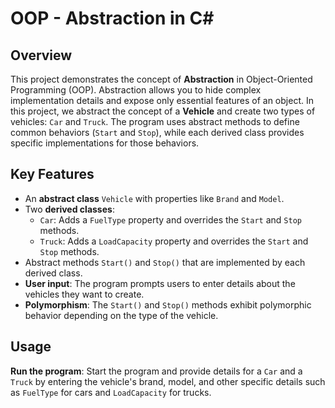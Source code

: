 # OOP - Abstraction in C#

## Overview

This project demonstrates the concept of **Abstraction** in Object-Oriented Programming (OOP). Abstraction allows you to hide complex implementation details and expose only essential features of an object. In this project, we abstract the concept of a **Vehicle** and create two types of vehicles: `Car` and `Truck`. The program uses abstract methods to define common behaviors (`Start` and `Stop`), while each derived class provides specific implementations for those behaviors.

## Key Features

- An **abstract class** `Vehicle` with properties like `Brand` and `Model`.
- Two **derived classes**:
  - `Car`: Adds a `FuelType` property and overrides the `Start` and `Stop` methods.
  - `Truck`: Adds a `LoadCapacity` property and overrides the `Start` and `Stop` methods.
- Abstract methods `Start()` and `Stop()` that are implemented by each derived class.
- **User input**: The program prompts users to enter details about the vehicles they want to create.
- **Polymorphism**: The `Start()` and `Stop()` methods exhibit polymorphic behavior depending on the type of the vehicle.

## Usage

**Run the program**: Start the program and provide details for a `Car` and a `Truck` by entering the vehicle's brand, model, and other specific details such as `FuelType` for cars and `LoadCapacity` for trucks.
   

